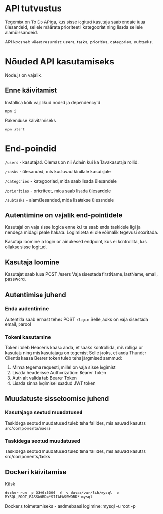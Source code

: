 # API tutvustus
Tegemist on To Do APIga, kus sisse logitud kasutaja saab endale luua ülesandeid, sellele määrata prioriteeti, kategooriat ning lisada sellele alamülesandeid.

API koosneb viiest resursist: users, tasks, priorities, categories, subtasks.

# Nõuded API kasutamiseks
Node.js on vajalik.
## Enne käivitamist
Installida kõik vajalikud noded ja dependency'd
```
npm i
```
Rakenduse käivitamiseks
```
npm start
```

# End-poindid
```/users``` - kasutajad. Olemas on nii Admin kui ka Tavakasutaja rollid.

```/tasks``` - ülesanded, mis kuuluvad kindlale kasutajale

```/categories``` - kategooriad, mida saab lisada ülesandele

```/priorities``` - prioriteet, mida saab lisada ülesandele

```/subtasks``` - alamülesanded, mida lisatakse ülesandele

## Autentimine on vajalik end-pointidele
Kasutajal on vaja sisse logida enne kui ta saab enda taskidele ligi ja nendega midagi peale hakata. Logimiseta ei ole võimalik tegevusi sooritada. 

Kasutaja loomine ja login on ainukesed endpoint, kus ei kontrollita, kas ollakse sisse logitud.

## Kasutaja loomine
Kasutajat saab luua POST /users 
Vaja sisestada firstName, lastName, email, password.

## Autentimise juhend
### Enda audentimine
Autentida saab ennast tehes POST ```/login```
Selle jaoks on vaja sisestada email, parool

### Tokeni kasutamine
Tokeni tuleb Headeris kaasa anda, et saaks kontrollida, mis rolliga on kasutaja ning mis kasutajaga on tegemist
Selle jaoks, et anda Thunder Clientis kaasa Bearer token tuleb teha järgmised sammud:
1. Minna tegema requesti, millel on vaja sisse logimist
2. Lisada headerisse Authorization: Bearer Token
3. Auth alt valida tab Bearer Token
4. Lisada sinna logimisel saadud JWT token

## Muudatuste sissetoomise juhend
### Kasutajaga seotud muudatused
Taskidega seotud muudatused tuleb teha failides, mis asuvad kasutas src/components/users
### Taskidega seotud muudatused
Taskidega seotud muudatused tuleb teha failides, mis asuvad kasutas src/components/tasks

## Dockeri käivitamise
Käsk 
```
docker run -p 3306:3306 -d -v data:/var/lib/mysql -e MYSQL_ROOT_PASSWORD=*SIIAPASSWORD* mysql
```
Dockeris toimetamiseks - andmebaasi logimine: mysql -u root -p
